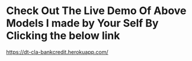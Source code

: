 # Check Out The Live Demo Of Above Models I made by Your Self By Clicking the below link
https://dt-cla-bankcredit.herokuapp.com/
